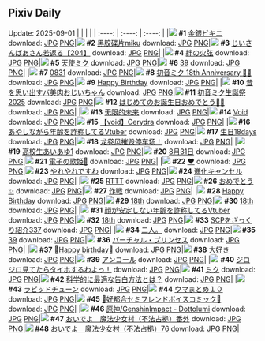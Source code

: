 ## Pixiv Daily
Update: 2025-09-01
|      |      |      |
| :----: | :----: | :----: |
|![](https://pixiv.microyu.workers.dev/c/240x480/img-master/img/2025/08/30/00/00/17/134477460_p0_master1200.jpg) **#1** [金銀ビキニ](https://www.pixiv.net/artworks/134477460) download: [JPG](https://pixiv.microyu.workers.dev/img-original/img/2025/08/30/00/00/17/134477460_p0.jpg) [PNG](https://pixiv.microyu.workers.dev/img-original/img/2025/08/30/00/00/17/134477460_p0.png)|![](https://pixiv.microyu.workers.dev/c/240x480/img-master/img/2025/08/30/00/01/28/134477717_p0_master1200.jpg) **#2** [黑胶碟片miku](https://www.pixiv.net/artworks/134477717) download: [JPG](https://pixiv.microyu.workers.dev/img-original/img/2025/08/30/00/01/28/134477717_p0.jpg) [PNG](https://pixiv.microyu.workers.dev/img-original/img/2025/08/30/00/01/28/134477717_p0.png)|![](https://pixiv.microyu.workers.dev/c/240x480/img-master/img/2025/08/30/11/00/06/134492056_p0_master1200.jpg) **#3** [じいさんばあさん若返る【204】](https://www.pixiv.net/artworks/134492056) download: [JPG](https://pixiv.microyu.workers.dev/img-original/img/2025/08/30/11/00/06/134492056_p0.jpg) [PNG](https://pixiv.microyu.workers.dev/img-original/img/2025/08/30/11/00/06/134492056_p0.png)|
|![](https://pixiv.microyu.workers.dev/c/240x480/img-master/img/2025/08/30/00/00/13/134477424_p0_master1200.jpg) **#4** [絆の火弦](https://www.pixiv.net/artworks/134477424) download: [JPG](https://pixiv.microyu.workers.dev/img-original/img/2025/08/30/00/00/13/134477424_p0.jpg) [PNG](https://pixiv.microyu.workers.dev/img-original/img/2025/08/30/00/00/13/134477424_p0.png)|![](https://pixiv.microyu.workers.dev/c/240x480/img-master/img/2025/08/31/00/00/23/134520211_p0_master1200.jpg) **#5** [天使ミク](https://www.pixiv.net/artworks/134520211) download: [JPG](https://pixiv.microyu.workers.dev/img-original/img/2025/08/31/00/00/23/134520211_p0.jpg) [PNG](https://pixiv.microyu.workers.dev/img-original/img/2025/08/31/00/00/23/134520211_p0.png)|![](https://pixiv.microyu.workers.dev/c/240x480/img-master/img/2025/08/31/06/00/05/134529847_p0_master1200.jpg) **#6** [39](https://www.pixiv.net/artworks/134529847) download: [JPG](https://pixiv.microyu.workers.dev/img-original/img/2025/08/31/06/00/05/134529847_p0.jpg) [PNG](https://pixiv.microyu.workers.dev/img-original/img/2025/08/31/06/00/05/134529847_p0.png)|
|![](https://pixiv.microyu.workers.dev/c/240x480/img-master/img/2025/08/31/08/31/05/134532692_p0_master1200.jpg) **#7** [0831](https://www.pixiv.net/artworks/134532692) download: [JPG](https://pixiv.microyu.workers.dev/img-original/img/2025/08/31/08/31/05/134532692_p0.jpg) [PNG](https://pixiv.microyu.workers.dev/img-original/img/2025/08/31/08/31/05/134532692_p0.png)|![](https://pixiv.microyu.workers.dev/c/240x480/img-master/img/2025/08/31/00/00/20/134520180_p0_master1200.jpg) **#8** [初音ミク 18th Anniversary 🎂🎉](https://www.pixiv.net/artworks/134520180) download: [JPG](https://pixiv.microyu.workers.dev/img-original/img/2025/08/31/00/00/20/134520180_p0.jpg) [PNG](https://pixiv.microyu.workers.dev/img-original/img/2025/08/31/00/00/20/134520180_p0.png)|![](https://pixiv.microyu.workers.dev/c/240x480/img-master/img/2025/08/31/00/00/06/134519989_p0_master1200.jpg) **#9** [Happy Birthday](https://www.pixiv.net/artworks/134519989) download: [JPG](https://pixiv.microyu.workers.dev/img-original/img/2025/08/31/00/00/06/134519989_p0.jpg) [PNG](https://pixiv.microyu.workers.dev/img-original/img/2025/08/31/00/00/06/134519989_p0.png)|
|![](https://pixiv.microyu.workers.dev/c/240x480/img-master/img/2025/08/31/00/00/41/134520338_p0_master1200.jpg) **#10** [昔を思い出すバ美肉おじいちゃん](https://www.pixiv.net/artworks/134520338) download: [JPG](https://pixiv.microyu.workers.dev/img-original/img/2025/08/31/00/00/41/134520338_p0.jpg) [PNG](https://pixiv.microyu.workers.dev/img-original/img/2025/08/31/00/00/41/134520338_p0.png)|![](https://pixiv.microyu.workers.dev/c/240x480/img-master/img/2025/08/31/00/39/35/134522729_p0_master1200.jpg) **#11** [初音ミク生誕祭2025](https://www.pixiv.net/artworks/134522729) download: [JPG](https://pixiv.microyu.workers.dev/img-original/img/2025/08/31/00/39/35/134522729_p0.jpg) [PNG](https://pixiv.microyu.workers.dev/img-original/img/2025/08/31/00/39/35/134522729_p0.png)|![](https://pixiv.microyu.workers.dev/c/240x480/img-master/img/2025/08/31/16/02/34/134545951_p0_master1200.jpg) **#12** [はじめてのお誕生日おめでとう🎂🎉](https://www.pixiv.net/artworks/134545951) download: [JPG](https://pixiv.microyu.workers.dev/img-original/img/2025/08/31/16/02/34/134545951_p0.jpg) [PNG](https://pixiv.microyu.workers.dev/img-original/img/2025/08/31/16/02/34/134545951_p0.png)|
|![](https://pixiv.microyu.workers.dev/c/240x480/img-master/img/2025/08/31/01/10/51/134524006_p0_master1200.jpg) **#13** [无限的未来](https://www.pixiv.net/artworks/134524006) download: [JPG](https://pixiv.microyu.workers.dev/img-original/img/2025/08/31/01/10/51/134524006_p0.jpg) [PNG](https://pixiv.microyu.workers.dev/img-original/img/2025/08/31/01/10/51/134524006_p0.png)|![](https://pixiv.microyu.workers.dev/c/240x480/img-master/img/2025/08/31/18/45/53/134552218_p0_master1200.jpg) **#14** [Void](https://www.pixiv.net/artworks/134552218) download: [JPG](https://pixiv.microyu.workers.dev/img-original/img/2025/08/31/18/45/53/134552218_p0.jpg) [PNG](https://pixiv.microyu.workers.dev/img-original/img/2025/08/31/18/45/53/134552218_p0.png)|![](https://pixiv.microyu.workers.dev/c/240x480/img-master/img/2025/08/31/03/37/15/134527838_p0_master1200.jpg) **#15** [【void】Cerydra](https://www.pixiv.net/artworks/134527838) download: [JPG](https://pixiv.microyu.workers.dev/img-original/img/2025/08/31/03/37/15/134527838_p0.jpg) [PNG](https://pixiv.microyu.workers.dev/img-original/img/2025/08/31/03/37/15/134527838_p0.png)|
|![](https://pixiv.microyu.workers.dev/c/240x480/img-master/img/2025/08/30/21/03/58/134511660_p0_master1200.jpg) **#16** [あやしながら年齢を詐称してるVtuber](https://www.pixiv.net/artworks/134511660) download: [JPG](https://pixiv.microyu.workers.dev/img-original/img/2025/08/30/21/03/58/134511660_p0.jpg) [PNG](https://pixiv.microyu.workers.dev/img-original/img/2025/08/30/21/03/58/134511660_p0.png)|![](https://pixiv.microyu.workers.dev/c/240x480/img-master/img/2025/08/31/12/48/25/134540131_p0_master1200.jpg) **#17** [生日18days](https://www.pixiv.net/artworks/134540131) download: [JPG](https://pixiv.microyu.workers.dev/img-original/img/2025/08/31/12/48/25/134540131_p0.jpg) [PNG](https://pixiv.microyu.workers.dev/img-original/img/2025/08/31/12/48/25/134540131_p0.png)|![](https://pixiv.microyu.workers.dev/c/240x480/img-master/img/2025/09/01/02/10/27/134520610_p0_master1200.jpg) **#18** [龙卷风摧毁停车场！](https://www.pixiv.net/artworks/134520610) download: [JPG](https://pixiv.microyu.workers.dev/img-original/img/2025/09/01/02/10/27/134520610_p0.jpg) [PNG](https://pixiv.microyu.workers.dev/img-original/img/2025/09/01/02/10/27/134520610_p0.png)|
|![](https://pixiv.microyu.workers.dev/c/240x480/img-master/img/2025/08/30/00/00/05/134477355_p0_master1200.jpg) **#19** [高校生あいあゆ1](https://www.pixiv.net/artworks/134477355) download: [JPG](https://pixiv.microyu.workers.dev/img-original/img/2025/08/30/00/00/05/134477355_p0.jpg) [PNG](https://pixiv.microyu.workers.dev/img-original/img/2025/08/30/00/00/05/134477355_p0.png)|![](https://pixiv.microyu.workers.dev/c/240x480/img-master/img/2025/08/31/00/00/14/134520107_p0_master1200.jpg) **#20** [8月31日](https://www.pixiv.net/artworks/134520107) download: [JPG](https://pixiv.microyu.workers.dev/img-original/img/2025/08/31/00/00/14/134520107_p0.jpg) [PNG](https://pixiv.microyu.workers.dev/img-original/img/2025/08/31/00/00/14/134520107_p0.png)|![](https://pixiv.microyu.workers.dev/c/240x480/img-master/img/2025/08/31/00/08/26/134521177_p0_master1200.jpg) **#21** [電子の歌姫👑](https://www.pixiv.net/artworks/134521177) download: [JPG](https://pixiv.microyu.workers.dev/img-original/img/2025/08/31/00/08/26/134521177_p0.jpg) [PNG](https://pixiv.microyu.workers.dev/img-original/img/2025/08/31/00/08/26/134521177_p0.png)|
|![](https://pixiv.microyu.workers.dev/c/240x480/img-master/img/2025/08/31/02/30/02/134526425_p0_master1200.jpg) **#22** [♥](https://www.pixiv.net/artworks/134526425) download: [JPG](https://pixiv.microyu.workers.dev/img-original/img/2025/08/31/02/30/02/134526425_p0.jpg) [PNG](https://pixiv.microyu.workers.dev/img-original/img/2025/08/31/02/30/02/134526425_p0.png)|![](https://pixiv.microyu.workers.dev/c/240x480/img-master/img/2025/08/31/17/30/34/134548952_p0_master1200.jpg) **#23** [やれやれですわ](https://www.pixiv.net/artworks/134548952) download: [JPG](https://pixiv.microyu.workers.dev/img-original/img/2025/08/31/17/30/34/134548952_p0.jpg) [PNG](https://pixiv.microyu.workers.dev/img-original/img/2025/08/31/17/30/34/134548952_p0.png)|![](https://pixiv.microyu.workers.dev/c/240x480/img-master/img/2025/08/30/16/06/23/134500448_p0_master1200.jpg) **#24** [進化キャンセル](https://www.pixiv.net/artworks/134500448) download: [JPG](https://pixiv.microyu.workers.dev/img-original/img/2025/08/30/16/06/23/134500448_p0.jpg) [PNG](https://pixiv.microyu.workers.dev/img-original/img/2025/08/30/16/06/23/134500448_p0.png)|
|![](https://pixiv.microyu.workers.dev/c/240x480/img-master/img/2025/08/30/00/08/00/134478163_p0_master1200.jpg) **#25** [RTTT](https://www.pixiv.net/artworks/134478163) download: [JPG](https://pixiv.microyu.workers.dev/img-original/img/2025/08/30/00/08/00/134478163_p0.jpg) [PNG](https://pixiv.microyu.workers.dev/img-original/img/2025/08/30/00/08/00/134478163_p0.png)|![](https://pixiv.microyu.workers.dev/c/240x480/img-master/img/2025/08/31/01/28/58/134524627_p0_master1200.jpg) **#26** [おめでとう✨](https://www.pixiv.net/artworks/134524627) download: [JPG](https://pixiv.microyu.workers.dev/img-original/img/2025/08/31/01/28/58/134524627_p0.jpg) [PNG](https://pixiv.microyu.workers.dev/img-original/img/2025/08/31/01/28/58/134524627_p0.png)|![](https://pixiv.microyu.workers.dev/c/240x480/img-master/img/2025/08/30/19/30/50/134507584_p0_master1200.jpg) **#27** [作戦](https://www.pixiv.net/artworks/134507584) download: [JPG](https://pixiv.microyu.workers.dev/img-original/img/2025/08/30/19/30/50/134507584_p0.jpg) [PNG](https://pixiv.microyu.workers.dev/img-original/img/2025/08/30/19/30/50/134507584_p0.png)|
|![](https://pixiv.microyu.workers.dev/c/240x480/img-master/img/2025/08/31/00/00/27/134520245_p0_master1200.jpg) **#28** [Happy Birthday](https://www.pixiv.net/artworks/134520245) download: [JPG](https://pixiv.microyu.workers.dev/img-original/img/2025/08/31/00/00/27/134520245_p0.jpg) [PNG](https://pixiv.microyu.workers.dev/img-original/img/2025/08/31/00/00/27/134520245_p0.png)|![](https://pixiv.microyu.workers.dev/c/240x480/img-master/img/2025/08/31/00/00/10/134520058_p0_master1200.jpg) **#29** [18th](https://www.pixiv.net/artworks/134520058) download: [JPG](https://pixiv.microyu.workers.dev/img-original/img/2025/08/31/00/00/10/134520058_p0.jpg) [PNG](https://pixiv.microyu.workers.dev/img-original/img/2025/08/31/00/00/10/134520058_p0.png)|![](https://pixiv.microyu.workers.dev/c/240x480/img-master/img/2025/08/31/00/30/02/134522263_p0_master1200.jpg) **#30** [18th](https://www.pixiv.net/artworks/134522263) download: [JPG](https://pixiv.microyu.workers.dev/img-original/img/2025/08/31/00/30/02/134522263_p0.jpg) [PNG](https://pixiv.microyu.workers.dev/img-original/img/2025/08/31/00/30/02/134522263_p0.png)|
|![](https://pixiv.microyu.workers.dev/c/240x480/img-master/img/2025/08/31/21/11/56/134559123_p0_master1200.jpg) **#31** [顔が安定しない年齢を詐称してるVtuber](https://www.pixiv.net/artworks/134559123) download: [JPG](https://pixiv.microyu.workers.dev/img-original/img/2025/08/31/21/11/56/134559123_p0.jpg) [PNG](https://pixiv.microyu.workers.dev/img-original/img/2025/08/31/21/11/56/134559123_p0.png)|![](https://pixiv.microyu.workers.dev/c/240x480/img-master/img/2025/08/31/01/13/25/134524105_p0_master1200.jpg) **#32** [18th](https://www.pixiv.net/artworks/134524105) download: [JPG](https://pixiv.microyu.workers.dev/img-original/img/2025/08/31/01/13/25/134524105_p0.jpg) [PNG](https://pixiv.microyu.workers.dev/img-original/img/2025/08/31/01/13/25/134524105_p0.png)|![](https://pixiv.microyu.workers.dev/c/240x480/img-master/img/2025/08/30/21/00/19/134511378_p0_master1200.jpg) **#33** [SCPをざっくり紹介337](https://www.pixiv.net/artworks/134511378) download: [JPG](https://pixiv.microyu.workers.dev/img-original/img/2025/08/30/21/00/19/134511378_p0.jpg) [PNG](https://pixiv.microyu.workers.dev/img-original/img/2025/08/30/21/00/19/134511378_p0.png)|
|![](https://pixiv.microyu.workers.dev/c/240x480/img-master/img/2025/08/31/17/09/35/134548138_p0_master1200.jpg) **#34** [二人。](https://www.pixiv.net/artworks/134548138) download: [JPG](https://pixiv.microyu.workers.dev/img-original/img/2025/08/31/17/09/35/134548138_p0.jpg) [PNG](https://pixiv.microyu.workers.dev/img-original/img/2025/08/31/17/09/35/134548138_p0.png)|![](https://pixiv.microyu.workers.dev/c/240x480/img-master/img/2025/08/31/14/49/31/134543738_p0_master1200.jpg) **#35** [39](https://www.pixiv.net/artworks/134543738) download: [JPG](https://pixiv.microyu.workers.dev/img-original/img/2025/08/31/14/49/31/134543738_p0.jpg) [PNG](https://pixiv.microyu.workers.dev/img-original/img/2025/08/31/14/49/31/134543738_p0.png)|![](https://pixiv.microyu.workers.dev/c/240x480/img-master/img/2025/08/31/00/00/05/134519977_p0_master1200.jpg) **#36** [バーチャル・プリンセス](https://www.pixiv.net/artworks/134519977) download: [JPG](https://pixiv.microyu.workers.dev/img-original/img/2025/08/31/00/00/05/134519977_p0.jpg) [PNG](https://pixiv.microyu.workers.dev/img-original/img/2025/08/31/00/00/05/134519977_p0.png)|
|![](https://pixiv.microyu.workers.dev/c/240x480/img-master/img/2025/08/31/00/08/05/134521155_p0_master1200.jpg) **#37** [🤍Happy birthday🤍](https://www.pixiv.net/artworks/134521155) download: [JPG](https://pixiv.microyu.workers.dev/img-original/img/2025/08/31/00/08/05/134521155_p0.jpg) [PNG](https://pixiv.microyu.workers.dev/img-original/img/2025/08/31/00/08/05/134521155_p0.png)|![](https://pixiv.microyu.workers.dev/c/240x480/img-master/img/2025/08/31/00/00/22/134520195_p0_master1200.jpg) **#38** [大好き](https://www.pixiv.net/artworks/134520195) download: [JPG](https://pixiv.microyu.workers.dev/img-original/img/2025/08/31/00/00/22/134520195_p0.jpg) [PNG](https://pixiv.microyu.workers.dev/img-original/img/2025/08/31/00/00/22/134520195_p0.png)|![](https://pixiv.microyu.workers.dev/c/240x480/img-master/img/2025/08/31/00/02/04/134520630_p0_master1200.jpg) **#39** [アンコール](https://www.pixiv.net/artworks/134520630) download: [JPG](https://pixiv.microyu.workers.dev/img-original/img/2025/08/31/00/02/04/134520630_p0.jpg) [PNG](https://pixiv.microyu.workers.dev/img-original/img/2025/08/31/00/02/04/134520630_p0.png)|
|![](https://pixiv.microyu.workers.dev/c/240x480/img-master/img/2025/08/30/00/00/21/134477488_p0_master1200.jpg) **#40** [ジロジロ見てたらタイホするわよっ！](https://www.pixiv.net/artworks/134477488) download: [JPG](https://pixiv.microyu.workers.dev/img-original/img/2025/08/30/00/00/21/134477488_p0.jpg) [PNG](https://pixiv.microyu.workers.dev/img-original/img/2025/08/30/00/00/21/134477488_p0.png)|![](https://pixiv.microyu.workers.dev/c/240x480/img-master/img/2025/08/31/23/11/08/134565887_p0_master1200.jpg) **#41** [ミク](https://www.pixiv.net/artworks/134565887) download: [JPG](https://pixiv.microyu.workers.dev/img-original/img/2025/08/31/23/11/08/134565887_p0.jpg) [PNG](https://pixiv.microyu.workers.dev/img-original/img/2025/08/31/23/11/08/134565887_p0.png)|![](https://pixiv.microyu.workers.dev/c/240x480/img-master/img/2025/08/31/18/30/11/134551534_p0_master1200.jpg) **#42** [科学的に最適な告白方法とは？](https://www.pixiv.net/artworks/134551534) download: [JPG](https://pixiv.microyu.workers.dev/img-original/img/2025/08/31/18/30/11/134551534_p0.jpg) [PNG](https://pixiv.microyu.workers.dev/img-original/img/2025/08/31/18/30/11/134551534_p0.png)|
|![](https://pixiv.microyu.workers.dev/c/240x480/img-master/img/2025/08/31/20/09/34/134555988_p0_master1200.jpg) **#43** [ラピッドチューン](https://www.pixiv.net/artworks/134555988) download: [JPG](https://pixiv.microyu.workers.dev/img-original/img/2025/08/31/20/09/34/134555988_p0.jpg) [PNG](https://pixiv.microyu.workers.dev/img-original/img/2025/08/31/20/09/34/134555988_p0.png)|![](https://pixiv.microyu.workers.dev/c/240x480/img-master/img/2025/08/30/18/30/28/134505186_p0_master1200.jpg) **#44** [ウマまとめ１０](https://www.pixiv.net/artworks/134505186) download: [JPG](https://pixiv.microyu.workers.dev/img-original/img/2025/08/30/18/30/28/134505186_p0.jpg) [PNG](https://pixiv.microyu.workers.dev/img-original/img/2025/08/30/18/30/28/134505186_p0.png)|![](https://pixiv.microyu.workers.dev/c/240x480/img-master/img/2025/08/31/01/21/27/134524379_p0_master1200.jpg) **#45** [💜好都合セミフレンドボイスコミック💜](https://www.pixiv.net/artworks/134524379) download: [JPG](https://pixiv.microyu.workers.dev/img-original/img/2025/08/31/01/21/27/134524379_p0.jpg) [PNG](https://pixiv.microyu.workers.dev/img-original/img/2025/08/31/01/21/27/134524379_p0.png)|
|![](https://pixiv.microyu.workers.dev/c/240x480/img-master/img/2025/08/31/13/10/27/134540855_p0_master1200.jpg) **#46** [原神/GenshinImpact - Dottolumi](https://www.pixiv.net/artworks/134540855) download: [JPG](https://pixiv.microyu.workers.dev/img-original/img/2025/08/31/13/10/27/134540855_p0.jpg) [PNG](https://pixiv.microyu.workers.dev/img-original/img/2025/08/31/13/10/27/134540855_p0.png)|![](https://pixiv.microyu.workers.dev/c/240x480/img-master/img/2025/08/31/12/28/44/134539522_p0_master1200.jpg) **#47** [おいでよ　魔法少女村（不法占拠）番外](https://www.pixiv.net/artworks/134539522) download: [JPG](https://pixiv.microyu.workers.dev/img-original/img/2025/08/31/12/28/44/134539522_p0.jpg) [PNG](https://pixiv.microyu.workers.dev/img-original/img/2025/08/31/12/28/44/134539522_p0.png)|![](https://pixiv.microyu.workers.dev/c/240x480/img-master/img/2025/08/31/12/24/09/134539365_p0_master1200.jpg) **#48** [おいでよ　魔法少女村（不法占拠）76](https://www.pixiv.net/artworks/134539365) download: [JPG](https://pixiv.microyu.workers.dev/img-original/img/2025/08/31/12/24/09/134539365_p0.jpg) [PNG](https://pixiv.microyu.workers.dev/img-original/img/2025/08/31/12/24/09/134539365_p0.png)|

